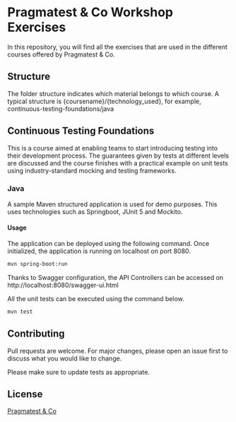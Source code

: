 # Pragmatest & Co Workshop Exercises

In this repository, you will find all the exercises that are used in the different courses offered by Pragmatest & Co. 

## Structure

The folder structure indicates which material belongs to which course. A typical structure is {coursename}/{technology_used}, for example, continuous-testing-foundations/java

## Continuous Testing Foundations
This is a course aimed at enabling teams to start introducing testing into their development process. The guarantees given by tests at different levels are discussed and the course finishes with a practical example on unit tests using industry-standard mocking and testing frameworks. 

### Java
A sample Maven structured application is used for demo purposes. This uses technologies such as Springboot, JUnit 5 and Mockito. 

#### Usage 
The application can be deployed using the following command. Once initialized, the application is running on localhost on port 8080.

```bash
mvn spring-boot:run
```
Thanks to Swagger configuration, the API Controllers can be accessed on http://localhost:8080/swagger-ui.html

All the unit tests can be executed using the command below.

```bash
mvn test
```

## Contributing
Pull requests are welcome. For major changes, please open an issue first to discuss what you would like to change.

Please make sure to update tests as appropriate.

## License
[Pragmatest & Co](https://www.pragmatest.com)